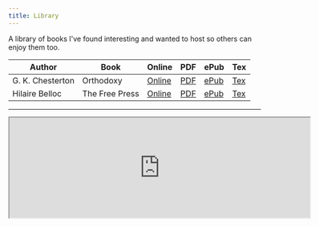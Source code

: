 ```yaml
---
title: Library
---
```


A library of books I've found interesting and wanted to host so others can enjoy them too.

|      Author      |   Book         | Online                                    | PDF                             | ePub                              | Tex                             |
|------------------|----------------|-------------------------------------------|---------------------------------|-----------------------------------|---------------------------------|
| G. K. Chesterton | Orthodoxy      | [Online](orthodoxy/index.html)      | [PDF](orthodoxy.pdf)      | [ePub](orthodoxy.epub)      | [Tex](orthodoxy.tex)      |
| Hilaire Belloc   | The Free Press | [Online](the-free-press/index.html) | [PDF](the-free-press.pdf) | [ePub](the-free-press.epub) | [Tex](the-free-press.tex) |

---

<iframe src="https://strawpoll.com/embed/crzp6588f" style="height:200px;width:600px;"></iframe>
